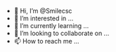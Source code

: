 - 👋 Hi, I’m @Smilecsc
- 👀 I’m interested in ...
- 🌱 I’m currently learning ...
- 💞️ I’m looking to collaborate on ...
- 📫 How to reach me ...

<!---
Smilecsc/Smilecsc is a ✨ special ✨ repository because its `README.md` (this file) appears on your GitHub profile.
You can click the Preview link to take a look at your changes.
--->
